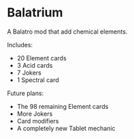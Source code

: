 # Balatrium
A Balatro mod that add chemical elements.

Includes:
* 20 Element cards
* 3 Acid cards
* 7 Jokers
* 1 Spectral card

Future plans:
* The 98 remaining Element cards
* More Jokers
* Card modifiers
* A completely new Tablet mechanic
